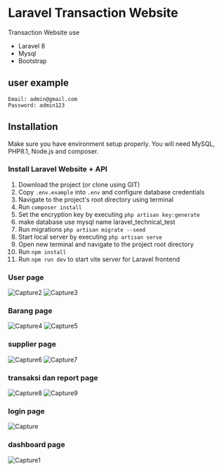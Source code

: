 # Laravel Transaction Website
Transaction Website use 
- Laravel 8
- Mysql
- Bootstrap

## user example
```
Email: admin@gmail.com
Password: admin123
```

## Installation 
Make sure you have environment setup properly. You will need MySQL, PHP8.1, Node.js and composer.

### Install Laravel Website + API
1. Download the project (or clone using GIT)
2. Copy `.env.example` into `.env` and configure database credentials
3. Navigate to the project's root directory using terminal
4. Run `composer install`
5. Set the encryption key by executing `php artisan key:generate`
6. make database use mysql name laravel_technical_test
7. Run migrations `php artisan migrate --seed`
8. Start local server by executing `php artisan serve`
9. Open new terminal and navigate to the project root directory
10. Run `npm install`
11. Run `npm run dev` to start vite server for Laravel frontend


### User page
![Capture2](https://user-images.githubusercontent.com/53244523/212276531-67441606-5a2e-4037-b04f-5208714fa186.PNG)
![Capture3](https://user-images.githubusercontent.com/53244523/212276538-c0c6af1d-5e5d-4e8b-8591-46d0f5c0dc63.PNG)

### Barang page
![Capture4](https://user-images.githubusercontent.com/53244523/212276540-2eeff502-5e34-4a79-9666-812ae62f1fe8.PNG)
![Capture5](https://user-images.githubusercontent.com/53244523/212276543-833441e6-5d87-42c9-bc52-9bbee532045d.PNG)

### supplier page
![Capture6](https://user-images.githubusercontent.com/53244523/212276549-dc527d14-62e2-485a-9be2-93febc59e6d8.PNG)
![Capture7](https://user-images.githubusercontent.com/53244523/212276553-1ceb4215-e9db-4021-92d4-b78e4d67447f.PNG)

### transaksi dan report page
![Capture8](https://user-images.githubusercontent.com/53244523/212276557-c24fe4b9-726d-4a20-a8fb-ffc38638ff34.PNG)
![Capture9](https://user-images.githubusercontent.com/53244523/212276563-6f132838-c880-41f9-a548-7cecb734cfda.PNG)

### login page
![Capture](https://user-images.githubusercontent.com/53244523/212276565-59846ace-eced-4e98-95b1-70f7d4ed91c5.PNG)

### dashboard page
![Capture1](https://user-images.githubusercontent.com/53244523/212276570-45a363d5-dbf1-46f3-804e-94ab3c3cef3e.PNG)
